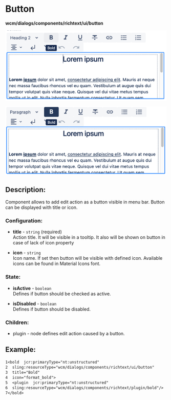 # Button
**wcm/dialogs/components/richtext/ui/button**

![Button](button1.png)

![Button](button2.png)

## Description:

Component allows to add edit action as a button visible in menu bar. Button can be displayed with title or icon.

### Configuration:

-   **title** -  `string` (required)  
    Action title. It will be visible in a tooltip. It also will be shown on button in case of lack of icon property
    
-   **icon** - `string`  
    Icon name. If set then button will be visible with defined icon. Available icons can be found in Material Icons font.
    

### State:

-   **isActive** - `boolean`  
    Defines if button should be checked as active.
    
-   **isDisabled** - `boolean`  
    Defines if button should be disabled.
    

### Children:

-   plugin - node defines edit action caused by a button.
    

## Example:

```
1<bold  jcr:primaryType="nt:unstructured"  
2  sling:resourceType="wcm/dialogs/components/richtext/ui/button"  
3  title="Bold"  
4  icon="format_bold">  
5  <plugin  jcr:primaryType="nt:unstructured"  
6  sling:resourceType="wcm/dialogs/components/richtext/plugin/bold"/>  7</bold>
```
